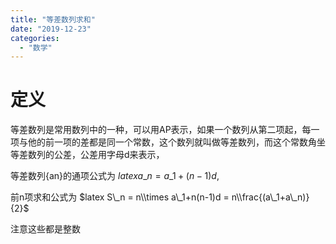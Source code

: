 ```yaml
---
title: "等差数列求和"
date: "2019-12-23"
categories: 
  - "数学"
---
```


# 定义

等差数列是常用数列中的一种，可以用AP表示，如果一个数列从第二项起，每一项与他的前一项的差都是同一个常数，这个数列就叫做等差数列，而这个常数角坐等差数列的公差，公差用字母d来表示，

等差数列{an}的通项公式为 $latex a\_n = a\_1+(n-1)d$,

前n项求和公式为 $latex S\_n = n\\times a\_1+n(n-1)d = n\\frac{(a\_1+a\_n)}{2}$

注意这些都是整数
